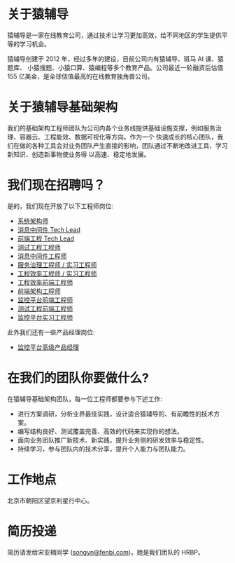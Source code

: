 # 关于猿辅导

猿辅导是一家在线教育公司，通过技术让学习更加高效，给不同地区的学生提供平等的学习机会。

猿辅导创建于 2012 年，经过多年的建设，目前公司内有猿辅导、斑马 AI 课、猿题库、 小猿搜题、小猿口算、猿编程等多个教育产品。公司最近一轮融资后估值 155 亿美金，是全球估值最高的在线教育独角兽公司。

# 关于猿辅导基础架构

我们的基础架构工程师团队为公司内各个业务线提供基础设施支撑，例如服务治理、容器云、工程能效、数据可视化等方向。作为一个
快速成长的核心团队，我们在做的各种工具会对业务团队产生直接的影响，团队通过不断地改进工具、学习新知识、创造新事物使业务得
以高速、稳定地发展。

# 我们现在招聘吗？

是的，我们现在开放了以下工程师岗位:
* [系统架构师](jobs/architect.md)
* [消息中间件 Tech Lead](jobs/tech-lead-message-queue.md)
* [前端工程 Tech Lead](jobs/tech-lead-frontend-engineering.md)
* [测试工程工程师](jobs/engineer-testing.md)
* [消息中间件工程师](jobs/engineer-message-queue.md)
* [服务治理工程师 / 实习工程师](jobs/engineer-service-governance.md)
* [工程效率工程师 / 实习工程师](jobs/engineer-engineering.md)
* [工程效率前端工程师](jobs/frontend-engineer-engineering.md)
* [前端架构工程师](jobs/frontend-engineer-architecture.md)
* [监控平台前端工程师](jobs/frontend-engineer-monitoring.md)
* [测试工程前端工程师](jobs/frontend-engineer-testing.md)
* [监控平台实习工程师](jobs/intern-engineer-monitoring.md)

此外我们还有一些产品经理岗位:
* [监控平台高级产品经理](jobs/pm-monitoring.md)

# 在我们的团队你要做什么?

在猿辅导基础架构团队，每一位工程师都要参与下述工作:
* 进行方案调研，分析业界最佳实践，设计适合猿辅导的、有前瞻性的技术方案。
* 编写结构良好、测试覆盖完善、高效的代码来实现你的想法。
* 面向业务团队推广新技术、新实践，提升业务侧的研发效率与稳定性。
* 持续学习，参与团队内的技术分享，提升个人能力与团队能力。

# 工作地点

北京市朝阳区望京利星行中心。

# 简历投递

简历请发给宋亚楠同学 (songyn@fenbi.com)，她是我们团队的 HRBP。
